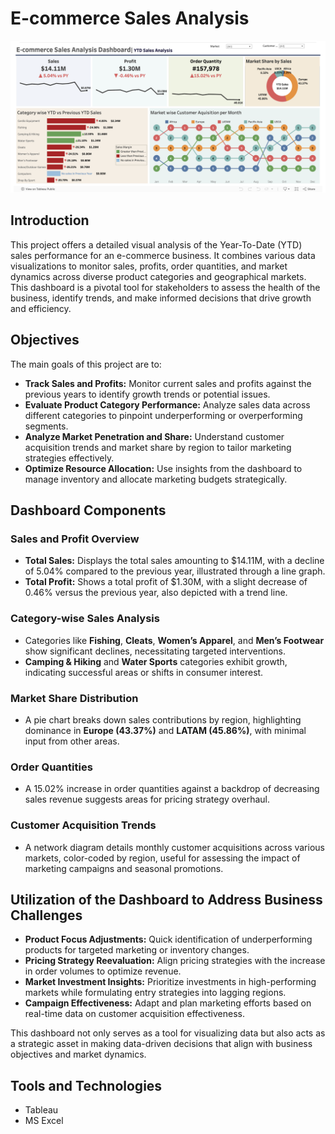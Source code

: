 # E-commerce Sales Analysis
![E-commerce Dashboard](https://github.com/IamUnmona/E-commerce-Sales-Analysis/blob/main/E-commerce.png?raw=true)

## Introduction

This project offers a detailed visual analysis of the Year-To-Date (YTD) sales performance for an e-commerce business. It combines various data visualizations to monitor sales, profits, order quantities, and market dynamics across diverse product categories and geographical markets. This dashboard is a pivotal tool for stakeholders to assess the health of the business, identify trends, and make informed decisions that drive growth and efficiency.

## Objectives

The main goals of this project are to:
- **Track Sales and Profits:** Monitor current sales and profits against the previous years to identify growth trends or potential issues.
- **Evaluate Product Category Performance:** Analyze sales data across different categories to pinpoint underperforming or overperforming segments.
- **Analyze Market Penetration and Share:** Understand customer acquisition trends and market share by region to tailor marketing strategies effectively.
- **Optimize Resource Allocation:** Use insights from the dashboard to manage inventory and allocate marketing budgets strategically.

## Dashboard Components

### Sales and Profit Overview
- **Total Sales:** Displays the total sales amounting to $14.11M, with a decline of 5.04% compared to the previous year, illustrated through a line graph.
- **Total Profit:** Shows a total profit of $1.30M, with a slight decrease of 0.46% versus the previous year, also depicted with a trend line.

### Category-wise Sales Analysis
- Categories like **Fishing**, **Cleats**, **Women’s Apparel**, and **Men’s Footwear** show significant declines, necessitating targeted interventions.
- **Camping & Hiking** and **Water Sports** categories exhibit growth, indicating successful areas or shifts in consumer interest.

### Market Share Distribution
- A pie chart breaks down sales contributions by region, highlighting dominance in **Europe (43.37%)** and **LATAM (45.86%)**, with minimal input from other areas.

### Order Quantities
- A 15.02% increase in order quantities against a backdrop of decreasing sales revenue suggests areas for pricing strategy overhaul.

### Customer Acquisition Trends
- A network diagram details monthly customer acquisitions across various markets, color-coded by region, useful for assessing the impact of marketing campaigns and seasonal promotions.

## Utilization of the Dashboard to Address Business Challenges

- **Product Focus Adjustments:** Quick identification of underperforming products for targeted marketing or inventory changes.
- **Pricing Strategy Reevaluation:** Align pricing strategies with the increase in order volumes to optimize revenue.
- **Market Investment Insights:** Prioritize investments in high-performing markets while formulating entry strategies into lagging regions.
- **Campaign Effectiveness:** Adapt and plan marketing efforts based on real-time data on customer acquisition effectiveness.

This dashboard not only serves as a tool for visualizing data but also acts as a strategic asset in making data-driven decisions that align with business objectives and market dynamics.

## Tools and Technologies
- Tableau
- MS Excel

